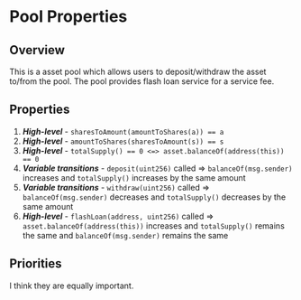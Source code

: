 # Pool Properties

## Overview

This is a asset pool which allows users to deposit/withdraw the asset to/from the pool. 
The pool provides flash loan service for a service fee.

## Properties

1. ***High-level*** - `sharesToAmount(amountToShares(a)) == a`
2. ***High-level*** - `amountToShares(sharesToAmount(s)) == s`
3. ***High-level*** - `totalSupply() == 0 <=> asset.balanceOf(address(this)) == 0`
4. ***Variable transitions*** - `deposit(uint256)` called => `balanceOf(msg.sender)` increases and `totalSupply()` increases by the same amount
5. ***Variable transitions*** - `withdraw(uint256)` called => `balanceOf(msg.sender)` decreases and `totalSupply()` decreases by the same amount
6. ***High-level*** - `flashLoan(address, uint256)` called => `asset.balanceOf(address(this))` increases and `totalSupply()` remains the same and `balanceOf(msg.sender)` remains the same

## Priorities

I think they are equally important.